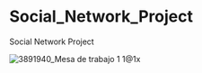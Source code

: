 # Social_Network_Project
Social Network Project



![3891940_Mesa de trabajo 1 1@1x](https://user-images.githubusercontent.com/28200789/221748586-8fbcdd87-19a4-42b5-b733-049089b704ef.png)



